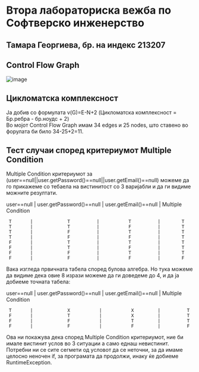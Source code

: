 # Втора лабораториска вежба по Софтверско инженерство

Тамара Георгиева, бр. на индекс 213207
----

Control Flow Graph
-----------------------

![image](https://github.com/TamaraGeorgieva/SI_2023_lab2_213207/assets/128751939/122889d2-a79b-479f-b77c-ff7a3519ba3d)

Цикломатска комплексност
--
Ја добив со формулата v(G)=E-N+2 (Цикломатска комплексност = Бр.ребра - бр.ноудс + 2)  
Во мојот Сontrol Flow Graph имам 34 edges и 25 nodes, што ставено во форулата би било 34-25+2=11.


Тест случаи според критериумот Multiple Condition
---------------------------------------------------------
Multiple Condition критериумот за (user==null||user.getPassword()==null||user.getEmail()==null) можеме да го прикажеме со тебаела на вистинитост со 3 варијабли и да ги видиме можните резултати.

user==null | user.getPassword()==null | user.getEmail()==null | Multiple Condition 

     T       |             T          |           T          |        T           
     T       |             T          |           F          |        T           
     T       |             F          |           T          |        T           
     T       |             F          |           F          |        T           
     F       |             T          |           T          |        T           
     F       |             T          |           F          |        T           
     F       |             F          |           T          |        T           
     F       |             F          |           F          |        F   
     
Вака изгледа првичната табела според булова алгебра.
Но тука можеме да видиме дека овие 8 изрази можеме да ги доведеме до 4, и да ја добиеме точната табела:

user==null | user.getPassword()==null | user.getEmail()==null | Multiple Condition 

     T       |             X           |           X         |          T           
     F       |             T           |           X         |          T                    
     F       |             F           |           T         |          T           
     F       |             F           |           F         |          F          
   
Ова ни покажува дека според Multiple Condition критериумот, ние би имале вистинит услов во 3 ситуации а само еднаш невистинит. Потребни ни се сите сегмети од условот да се неточни, за да имаме целосно неночен if, за програмата да продолжи, инаку ќе добиеме  RuntimeException.
